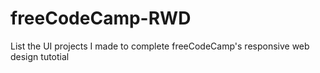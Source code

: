 # freeCodeCamp-RWD
List  the UI projects I made  to complete  freeCodeCamp's responsive web design tutotial 

